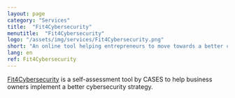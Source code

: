 ```yaml
---
layout: page
category: "Services"
title:  "Fit4Cybersecurity"
menutitle:  "Fit4Cybersecurity"
logo: "/assets/img/services/Fit4Cybersecurity.png"
short: "An online tool helping entrepreneurs to move towards a better cybersecurity strategy."
lang: en
ref: Fit4Cybersecurity
---
```


[Fit4Cybersecurity](http://startup.cases.lu) is a self-assessment tool by CASES
to help business owners implement a better cybersecurity strategy.
